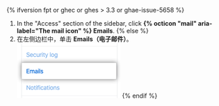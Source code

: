 {% ifversion fpt or ghec or ghes > 3.3 or ghae-issue-5658 %}
1. In the "Access" section of the sidebar, click **{% octicon "mail" aria-label="The mail icon" %} Emails**.
{% else %}
1. 在左侧边栏中，单击 **Emails（电子邮件）**。 ![电子邮件选项卡](/assets/images/help/settings/settings-sidebar-emails.png)
{% endif %}
